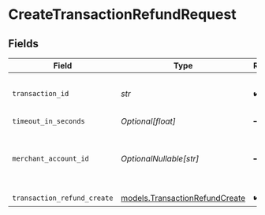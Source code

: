 # CreateTransactionRefundRequest


## Fields

| Field                                                                  | Type                                                                   | Required                                                               | Description                                                            | Example                                                                |
| ---------------------------------------------------------------------- | ---------------------------------------------------------------------- | ---------------------------------------------------------------------- | ---------------------------------------------------------------------- | ---------------------------------------------------------------------- |
| `transaction_id`                                                       | *str*                                                                  | :heavy_check_mark:                                                     | N/A                                                                    | 7099948d-7286-47e4-aad8-b68f7eb44591                                   |
| `timeout_in_seconds`                                                   | *Optional[float]*                                                      | :heavy_minus_sign:                                                     | N/A                                                                    |                                                                        |
| `merchant_account_id`                                                  | *OptionalNullable[str]*                                                | :heavy_minus_sign:                                                     | The ID of the merchant account to use for this request.                |                                                                        |
| `transaction_refund_create`                                            | [models.TransactionRefundCreate](../models/transactionrefundcreate.md) | :heavy_check_mark:                                                     | N/A                                                                    |                                                                        |